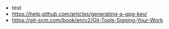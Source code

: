 - test
- https://help.github.com/articles/generating-a-gpg-key/
- https://git-scm.com/book/en/v2/Git-Tools-Signing-Your-Work


